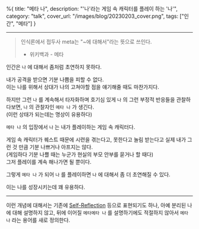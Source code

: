 %{
title: "메타 나",
description: "'나'라는 게임 속 캐릭터를 플레이 하는 '나'",
category: "talk",
cover_url: "/images/blog/20230203_cover.png",
tags: ["인간", "메타"]
}

---

> 인식론에서 접두사 meta는 "~에 대해서"라는 뜻으로 쓰인다.
> - 위키백과 - 메타

인간은 `나` 에 대해서 좀처럼 초연하지 못하다.

내가 공격을 받으면 기분 나쁨을 피할 수 없다.\
이는 나를 위해서 상대가 나의 고쳐야할 점을 얘기해줄 때도 마찬가지다.

하지만 그런 `나` 를 계속해서 타자화하며 호기심 있게 `나` 의 그런 부정적 반응들을 관찰하다보면, `나` 의 관찰자인 `메타 나` 가 생긴다.\
(이런 상태가 되는데는 명상이 유용하다)

`메타 나` 의 입장에서 `나` 는 내가 플레이하는 게임 속 캐릭터다.

게임 속 캐릭터가 퀘스트 때문에 시련을 겪는다고, 못한다고 놀림 받는다고 실제 내가 그런 것 만큼 기분 나쁘거나 아프지는 않다.\
(게임하다 기분 나쁠 때는 누군가 현실의 부모 안부를 묻거나 할 때다)\
그저 플레이를 계속 해나가면 될 뿐이다.

그렇게 `메타 나` 가 되어 `나` 를 플레이하면 `나` 에 대해서 좀 더 초연해질 수 있다.

이는 나를 성장시키는데 꽤 유용하다.

---

이런 개념에 대해서는 기존에 [Self-Reflection](https://ko.wikipedia.org/wiki/%EB%B0%98%EC%84%B1) 등으로 표현되기도 하나, 아예 분리된 나에 대해 설명하지 않고, 뒤에 이어질 `메타메타 나` 를 설명하기에도 적절하지 않아서 `메타 나` 라는 용어를 새로 정의한다.
